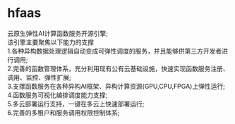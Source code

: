 # hfaas
云原生弹性AI计算函数服务开源引擎;<br/>该引擎主要聚焦以下能力的支撑<br/>
1.各种异构数据处理逻辑自动变成可弹性调度的服务，并且能够供第三方开发者进行调用;<br/>
2.完善的函数管理体系，充分利用现有公有云基础设施，快速实现函数服务注册、调用、监控、弹性扩展;<br/>
3.支撑函数服务在各种异构AI框架、异构计算资源(GPU,CPU,FPGA)上弹性运行;<br/>
4.函数服务可视化编排调度能力支撑;<br/>
5.多云部署运行支持，一键在多云上快速部署运行;<br/>
6.完善的多租户和服务调用权限控制体系;<br/>
